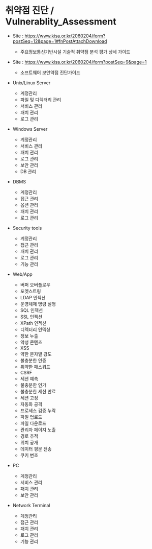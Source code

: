 # 취약점 진단 / Vulnerablity_Assessment


  - Site : https://www.kisa.or.kr/2060204/form?postSeq=12&page=1#fnPostAttachDownload
    - 주요정보통신기반시설 기술적 취약점 분석 평가 상세 가이드

  - Site : https://www.kisa.or.kr/2060204/form?postSeq=9&page=1
    - 소프트웨어 보안약점 진단가이드

  - Unix/Linux Server
    - 계정관리
    - 파일 및 디렉터리 관리
    - 서비스 관리
    - 패치 관리
    - 로그 관리 
  - Windows Server
    - 계정관리
    - 서비스 관리
    - 패치 관리
    - 로그 관리
    - 보안 관리
    - DB 관리
  - DBMS
    - 계정관리
    - 접근 관리
    - 옵션 관리
    - 패치 관리
    - 로그 관리
  - Security tools
    - 계정관리
    - 접근 관리
    - 패치 관리
    - 로그 관리
    - 기능 관리
  - Web/App
    - 버퍼 오버플로우
    - 포멧스트링
    - LDAP 인젝션
    - 운영체제 명령 실행
    - SQL 인젝션
    - SSL 인젝션
    - XPath 인젝션
    - 디렉터리 인덱싱
    - 정보 누출
    - 악성 콘텐츠
    - XSS
    - 약한 문자열 강도
    - 불충분한 인증
    - 취약한 패스워드
    - CSRF
    - 세션 예측
    - 불충분한 인가
    - 불충분한 세션 만료
    - 세션 고정
    - 자동화 공격
    - 프로세스 검증 누락
    - 파일 업로드
    - 파일 다운로드
    - 관리자 페이지 노출
    - 경로 추적
    - 위치 공개
    - 데이터 평문 전송
    - 쿠키 변조
  - PC
    - 계정관리
    - 서비스 관리
    - 패치 관리
    - 보안 관리
  - Network Terminal
    - 계정관리
    - 접근 관리
    - 패치 관리
    - 로그 관리
    - 기능 관리
